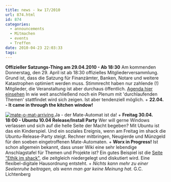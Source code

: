 ```yaml
---
title: news - kw 17/2010
url: 874.html
id: 874
categories:
  - announcements
  - Mitmachen
  - events
  - Treffen
date: 2010-04-23 22:03:33
tags:
---
```


**Offizieller Satzungs-Thing  am 29.04.2010 - Ab 18:30**
Am kommenden Donnerstag, den 29\. April ist  ab 18:30 offizielles Mitgliederversammlung. Grund ist, dass die Satzung für Finanzämter, Banken, Notare und weitere Katastrophen optimiert werden muss. Stimmrecht haben nur zahlende (!) Mitglieder, die Veranstaltung ist aber durchaus öffentlich. 
[Agenda hier einsehen](https://blog.shackspace.de/wiki/doku.php?id=mitgiederversammlung)
In wie weit anschließend noch ein Plenum mit 'durchlaufenden Themen' stattfindet wird sich zeigen. Ist aber tendenziell möglich.
+
**22.04\. - It came in through the kitchen window!**

[ ![mate-o-mat-arriving](/gallery/var/resizes/innenaustattung/mate-o-mat-arriving.jpg?m=1272037326)    ](https://blog.shackspace.de/gallery/index.php/innenaustattung/mate-o-mat-arriving)
Ja - der Mate-Automat ist da!
+
**Freitag 30.04\. 18:00 - Ubuntu 10.04 Release/Install Party**
Wer will gerne Windows verlassen und sich auf die helle Seite der Macht begeben? Mit Ubuntu ist das ein Kinderspiel. Und ein soziales Ereignis, wenn am Freitag im shack die Ubuntu-Release-Party steigt. 
Rechner mitbringen, Neugierde und Münzgeld für den soeben eingetroffenen Mate-Automaten.
+
**Worx in Progress!**
Ist schon allgemein bekannt, dass unser Wiki eine sehr lebendige Anschlagstafel für Themen und Projekte ist? Ein gutes Beispiel ist die [Seite  "Ethik im shack"](https://blog.shackspace.de/wiki/doku.php?id=ethik), die zeitgleich niedergelegt und diskutiert wird. Eine flexibel-digitale Hausordnung entsteht. 
+ 
_Nichts kann mehr zu einer Seelenruhe beitragen, als wenn man gar keine Meinung hat._
G.C. Lichtenberg
 